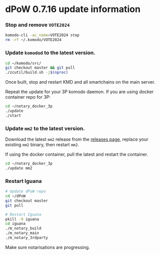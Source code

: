 # dPoW 0.7.16 update information


### Stop and remove `VOTE2024`

```bash
komodo-cli -ac_name=VOTE2024 stop
rm -rf ~/.komodo/VOTE2024
```

### Update `komodod` to the latest version.

```bash
cd ~/komodo/src/
git checkout master && git pull
./zcutil/build.sh -j$(nproc)
```
Once built, stop and restart KMD and all smartchains on the main server.

Repeat the update for your 3P komodo daemon. If you are using docker container repo for 3P:

```bash
cd ~/notary_docker_3p
./update
./start
```


### Update `mm2` to the latest version.

Download the latest `mm2` release from the [releases page](https://github.com/KomodoPlatform/komodo-defi-framework/releases/tag/v2.1.0-beta), replace your existing `mm2` binary, then restart `mm2`.

If using the docker container, pull the latest and restart the container.

```bash
cd ~/notary_docker_3p
./update mm2
```

### Restart Iguana

```bash
# Update dPoW repo
cd ~/dPoW
git checkout master
git pull

# Restart Iguana
pkill -9 iguana
cd iguana
./m_notary_build
./m_notary_main
./m_notary_3rdparty
```

Make sure notarisations are progressing.
